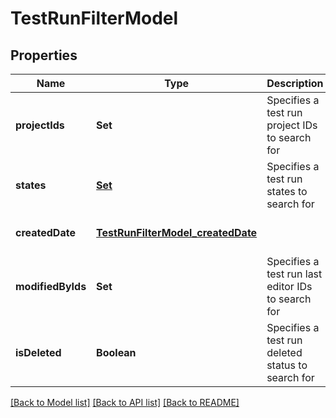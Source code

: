 # TestRunFilterModel
## Properties

| Name | Type | Description | Notes |
|------------ | ------------- | ------------- | -------------|
| **projectIds** | **Set** | Specifies a test run project IDs to search for | [optional] [default to null] |
| **states** | [**Set**](TestRunState.md) | Specifies a test run states to search for | [optional] [default to null] |
| **createdDate** | [**TestRunFilterModel_createdDate**](TestRunFilterModel_createdDate.md) |  | [optional] [default to null] |
| **modifiedByIds** | **Set** | Specifies a test run last editor IDs to search for | [optional] [default to null] |
| **isDeleted** | **Boolean** | Specifies a test run deleted status to search for | [optional] [default to null] |

[[Back to Model list]](../README.md#documentation-for-models) [[Back to API list]](../README.md#documentation-for-api-endpoints) [[Back to README]](../README.md)

